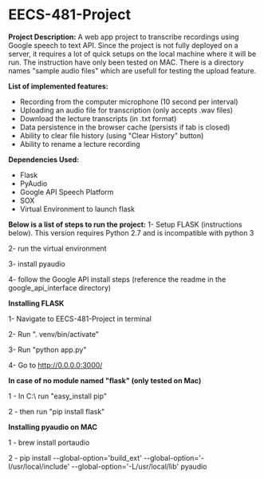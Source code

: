 # EECS-481-Project

**Project Description:**
A web app project to transcribe recordings using Google speech to text API. Since the project is not fully deployed on a server, it requires a lot of quick setups on the local machine where it will be run. The instruction have only been tested on MAC. There is a directory names "sample audio files" which are usefull for testing the upload feature.

**List of implemented features:**
- Recording from the computer microphone (10 second per interval)
- Uploading an audio file for transcription (only accepts .wav files)
- Download the lecture transcripts (in .txt format)
- Data persistence in the browser cache (persists if tab is closed)
- Ability to clear file history (using "Clear History" button)
- Ability to rename a lecture recording


**Dependencies Used:**
- Flask
- PyAudio
- Google API Speech Platform
- SOX
- Virtual Environment to launch flask


**Below is a list of steps to run the project:**
1- Setup FLASK (instructions below). This version requires Python 2.7 and is incompatible with python 3

2- run the virtual environment

3- install pyaudio

4- follow the Google API install steps (reference the readme in the google_api_interface directory)


**Installing FLASK**

1- Navigate to EECS-481-Project in terminal

2- Run ". venv/bin/activate"

3- Run "python app.py"

4- Go to http://0.0.0.0:3000/


**In case of no module named "flask" (only tested on Mac)**

1 - In C:\ run "easy_install pip"

2 - then run "pip install flask"


**Installing pyaudio on MAC**

1 - brew install portaudio

2 - pip install --global-option='build_ext' --global-option='-I/usr/local/include' --global-option='-L/usr/local/lib' pyaudio

